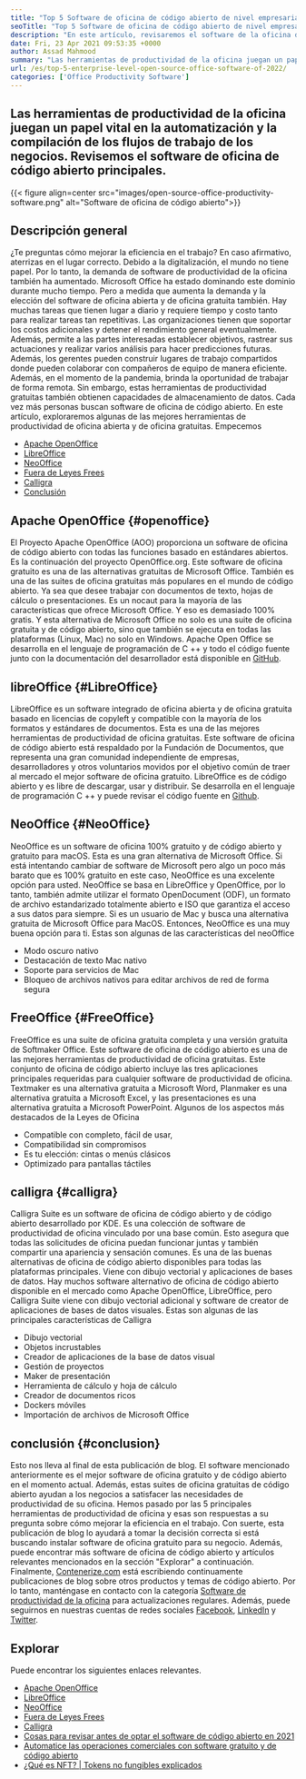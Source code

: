 ```yaml
---
title: "Top 5 Software de oficina de código abierto de nivel empresarial de 2022" 
seoTitle: "Top 5 Software de oficina de código abierto de nivel empresarial de 2022" 
description: "En este artículo, revisaremos el software de la oficina de código abierto principales. Este software incluye Apache OpenOffice, LibreOffice, NeoOffice, FreeOffice y Calligra." 
date: Fri, 23 Apr 2021 09:53:35 +0000
author: Assad Mahmood
summary: "Las herramientas de productividad de la oficina juegan un papel vital en la automatización y la compilación de los flujos de trabajo de los negocios. Revisemos el software de oficina de código abierto principales." 
url: /es/top-5-enterprise-level-open-source-office-software-of-2022/
categories: ['Office Productivity Software']
---
```


## Las herramientas de productividad de la oficina juegan un papel vital en la automatización y la compilación de los flujos de trabajo de los negocios. Revisemos el software de oficina de código abierto principales.

{{< figure align=center src="images/open-source-office-productivity-software.png" alt="Software de oficina de código abierto">}}


## Descripción general
¿Te preguntas cómo mejorar la eficiencia en el trabajo? En caso afirmativo, aterrizas en el lugar correcto. Debido a la digitalización, el mundo no tiene papel. Por lo tanto, la demanda de software de productividad de la oficina también ha aumentado. Microsoft Office ha estado dominando este dominio durante mucho tiempo. Pero a medida que aumenta la demanda y la elección del software de oficina abierta y de oficina gratuita también. Hay muchas tareas que tienen lugar a diario y requiere tiempo y costo tanto para realizar tareas tan repetitivas. Las organizaciones tienen que soportar los costos adicionales y detener el rendimiento general eventualmente. Además, permite a las partes interesadas establecer objetivos, rastrear sus actuaciones y realizar varios análisis para hacer predicciones futuras.
Además, los gerentes pueden construir lugares de trabajo compartidos donde pueden colaborar con compañeros de equipo de manera eficiente. Además, en el momento de la pandemia, brinda la oportunidad de trabajar de forma remota. Sin embargo, estas herramientas de productividad gratuitas también obtienen capacidades de almacenamiento de datos. Cada vez más personas buscan software de oficina de código abierto. En este artículo, exploraremos algunas de las mejores herramientas de productividad de oficina abierta y de oficina gratuitas. Empecemos
  * [Apache OpenOffice][1]
  * [LibreOffice][2]
  * [NeoOffice][3]
  * [Fuera de Leyes Frees][4]
  * [Calligra][5]
  * [Conclusión][6]

## Apache OpenOffice   {#openoffice}
El Proyecto Apache OpenOffice (AOO) proporciona un software de oficina de código abierto con todas las funciones basado en estándares abiertos. Es la continuación del proyecto OpenOffice.org. Este software de oficina gratuito es una de las alternativas gratuitas de Microsoft Office. También es una de las suites de oficina gratuitas más populares en el mundo de código abierto. Ya sea que desee trabajar con documentos de texto, hojas de cálculo o presentaciones. Es un nocaut para la mayoría de las características que ofrece Microsoft Office. Y eso es demasiado 100% gratis. Y esta alternativa de Microsoft Office no solo es una suite de oficina gratuita y de código abierto, sino que también se ejecuta en todas las plataformas (Linux, Mac) no solo en Windows.
Apache Open Office se desarrolla en el lenguaje de programación de C ++ y todo el código fuente junto con la documentación del desarrollador está disponible en [GitHub][7].

## libreOffice   {#LibreOffice}
LibreOffice es un software integrado de oficina abierta y de oficina gratuita basado en licencias de copyleft y compatible con la mayoría de los formatos y estándares de documentos. Esta es una de las mejores herramientas de productividad de oficina gratuitas.
Este software de oficina de código abierto está respaldado por la Fundación de Documentos, que representa una gran comunidad independiente de empresas, desarrolladores y otros voluntarios movidos por el objetivo común de traer al mercado el mejor software de oficina gratuito.
LibreOffice es de código abierto y es libre de descargar, usar y distribuir. Se desarrolla en el lenguaje de programación C ++ y puede revisar el código fuente en [Github][8].

## NeoOffice   {#NeoOffice}
NeoOffice es un software de oficina 100% gratuito y de código abierto y gratuito para macOS. Esta es una gran alternativa de Microsoft Office. Si está intentando cambiar de software de Microsoft pero algo un poco más barato que es 100% gratuito en este caso, NeoOffice es una excelente opción para usted.
NeoOffice se basa en LibreOffice y OpenOffice, por lo tanto, también admite utilizar el formato OpenDocument (ODF), un formato de archivo estandarizado totalmente abierto e ISO que garantiza el acceso a sus datos para siempre. Si es un usuario de Mac y busca una alternativa gratuita de Microsoft Office para MacOS. Entonces, NeoOffice es una muy buena opción para ti.
Estas son algunas de las características del neoOffice
  * Modo oscuro nativo
  * Destacación de texto Mac nativo
  * Soporte para servicios de Mac
  * Bloqueo de archivos nativos para editar archivos de red de forma segura

## FreeOffice   {#FreeOffice}
FreeOffice es una suite de oficina gratuita completa y una versión gratuita de Softmaker Office. Este software de oficina de código abierto es una de las mejores herramientas de productividad de oficina gratuitas. Este conjunto de oficina de código abierto incluye las tres aplicaciones principales requeridas para cualquier software de productividad de oficina.
Textmaker es una alternativa gratuita a Microsoft Word, Planmaker es una alternativa gratuita a Microsoft Excel, y las presentaciones es una alternativa gratuita a Microsoft PowerPoint.
Algunos de los aspectos más destacados de la Leyes de Oficina
  * Compatible con completo, fácil de usar,
  * Compatibilidad sin compromisos
  * Es tu elección: cintas o menús clásicos
  * Optimizado para pantallas táctiles

## calligra   {#calligra}
Calligra Suite es un software de oficina de código abierto y de código abierto desarrollado por KDE. Es una colección de software de productividad de oficina vinculado por una base común. Esto asegura que todas las solicitudes de oficina puedan funcionar juntas y también compartir una apariencia y sensación comunes. Es una de las buenas alternativas de oficina de código abierto disponibles para todas las plataformas principales. Viene con dibujo vectorial y aplicaciones de bases de datos.
Hay muchos software alternativo de oficina de código abierto disponible en el mercado como Apache OpenOffice, LibreOffice, pero Calligra Suite viene con dibujo vectorial adicional y software de creator de aplicaciones de bases de datos visuales.
Estas son algunas de las principales características de Calligra
  * Dibujo vectorial
  * Objetos incrustables
  * Creador de aplicaciones de la base de datos visual
  * Gestión de proyectos
  * Maker de presentación
  * Herramienta de cálculo y hoja de cálculo
  * Creador de documentos ricos
  * Dockers móviles
  * Importación de archivos de Microsoft Office

## conclusión   {#conclusion}
Esto nos lleva al final de esta publicación de blog. El software mencionado anteriormente es el mejor software de oficina gratuito y de código abierto en el momento actual. Además, estas suites de oficina gratuitas de código abierto ayudan a los negocios a satisfacer las necesidades de productividad de su oficina. Hemos pasado por las 5 principales herramientas de productividad de oficina y esas son respuestas a su pregunta sobre cómo mejorar la eficiencia en el trabajo. Con suerte, esta publicación de blog lo ayudará a tomar la decisión correcta si está buscando instalar software de oficina gratuito para su negocio. Además, puede encontrar más software de oficina de código abierto y artículos relevantes mencionados en la sección "Explorar" a continuación.
Finalmente, [Contenerize.com][9] está escribiendo continuamente publicaciones de blog sobre otros productos y temas de código abierto. Por lo tanto, manténgase en contacto con la categoría [Software de productividad de la oficina][10] para actualizaciones regulares. Además, puede seguirnos en nuestras cuentas de redes sociales [Facebook][11], [LinkedIn][12] y [Twitter][13].

## Explorar
Puede encontrar los siguientes enlaces relevantes.
  * [Apache OpenOffice][14]
  * [LibreOffice][15]
  * [NeoOffice][16]
  * [Fuera de Leyes Frees][17]
  * [Calligra][18]
  * [Cosas para revisar antes de optar el software de código abierto en 2021][19]
  * [Automatice las operaciones comerciales con software gratuito y de código abierto][20]
  * [¿Qué es NFT? | Tokens no fungibles explicados][21]

  
[1]: #openoffice
[2]: #libreoffice
[3]: #neooffice
[4]: #freeoffice
[5]: #calligra
[6]: #conclusion
[7]: https://github.com/apache/openoffice
[8]: https://github.com/LibreOffice/core
[9]: https://www.containerize.com/
[10]: https://products.containerize.com/office-productivity/
[11]: https://web.facebook.com/containerize
[12]: https://www.linkedin.com/company/containerize/
[13]: https://twitter.com/containerize_co
[14]: https://products.containerize.com/office-productivity/apache-open-office
[15]: https://products.containerize.com/office-productivity/libreoffice
[16]: https://products.containerize.com/office-productivity/neooffice
[17]: https://products.containerize.com/office-productivity/freeoffice
[18]: https://products.containerize.com/office-productivity/calligra
[19]: https://blog.containerize.com/cmdb-software/things-to-review-before-opting-open-source-software-in-2021/
[20]: https://blog.containerize.com/blogging/automate-business-operations-using-open-source-software/
[21]: https://blog.containerize.com/blockchain-platforms/what-is-nft-non-fungible-tokens-explained/
